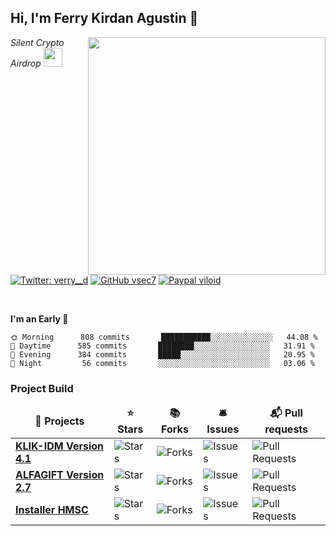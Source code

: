 <h2> Hi, I'm Ferry Kirdan Agustin 👋</h2>
<img align='right' src="https://github-readme-stats.vercel.app/api?username=ipkzone&show_icons=true&theme=radical" width="380">
<p><em>Silent Crypto Airdrop <img src="https://media.giphy.com/media/WUlplcMpOCEmTGBtBW/giphy.gif" width="30"><br>
</em></p>

[![Twitter: verry__d](https://img.shields.io/twitter/follow/ipkzone?style=flat-square)](https://twitter.com/ipkzone)
[![GitHub vsec7](https://img.shields.io/github/followers/ipkzone?label=follow%20github&style=flat-square)](https://github.com/ipkzone)
[![Paypal viloid](https://img.shields.io/badge/$-support-ff69b4.svg?style=flat)](https://paypal.me/ipkzone)

<br>


**I'm an Early 🐤** 

```text
🌞 Morning      808 commits       ███████████░░░░░░░░░░░░░░   44.08 % 
🌆 Daytime      585 commits       ████████░░░░░░░░░░░░░░░░░   31.91 % 
🌃 Evening      384 commits       █████░░░░░░░░░░░░░░░░░░░░   20.95 % 
🌙 Night         56 commits       ░░░░░░░░░░░░░░░░░░░░░░░░░   03.06 % 

```
<h3>Project Build</h3>
<table>
  <thead align="center">
    <tr border: none;>
      <td><b>🎁 Projects</b></td>
      <td><b>⭐ Stars</b></td>
      <td><b>📚 Forks</b></td>
      <td><b>🛎 Issues</b></td>
      <td><b>📬 Pull requests</b></td>
    </tr>
  </thead>
  <tbody>
    <tr>
      <td><a href="https://github.com/ipkzone/klikindomaret"><b>KLIK-IDM Version 4.1</a></td>
      <td><img alt="Stars" src="https://img.shields.io/github/stars/ipkzone/klikindomaret?style=flat-square&labelColor=343b41"/></td>
      <td><img alt="Forks" src="https://img.shields.io/github/forks/ipkzone/klikindomaret?style=flat-square&labelColor=343b41"/></td>
      <td><img alt="Issues" src="https://img.shields.io/github/issues/ipkzone/klikindomaret?style=flat-square&labelColor=343b41"/></td>
      <td><img alt="Pull Requests" src="https://img.shields.io/github/issues-pr/ipkzone/klikindomaret?style=flat-square&labelColor=343b41"/></td>
	  </tr>
	      <tr>
      <td><a href="https://github.com/ipkzone/alfagift"><b>ALFAGIFT Version 2.7</a></td>
      <td><img alt="Stars" src="https://img.shields.io/github/stars/ipkzone/alfagift?style=flat-square&labelColor=343b41"/></td>
      <td><img alt="Forks" src="https://img.shields.io/github/forks/ipkzone/alfagift?style=flat-square&labelColor=343b41"/></td>
      <td><img alt="Issues" src="https://img.shields.io/github/issues/ipkzone/alfagift?style=flat-square&labelColor=343b41"/></td>
      <td><img alt="Pull Requests" src="https://img.shields.io/github/issues-pr/ipkzone/alfagift?style=flat-square&labelColor=343b41"/></td>
	  </tr>
     <tr>
      <td><a href="https://github.com/ipkzone/installerhmsc"><b>Installer HMSC</b></a></td>
      <td><img alt="Stars" src="https://img.shields.io/github/stars/ipkzone/installerhmsc?style=flat-square&labelColor=343b41"/></td>
      <td><img alt="Forks" src="https://img.shields.io/github/forks/ipkzone/installerhmsc?style=flat-square&labelColor=343b41"/></td>
      <td><img alt="Issues" src="https://img.shields.io/github/issues/ipkzone/installerhmsc?style=flat-square&labelColor=343b41"/></td>
      <td><img alt="Pull Requests" src="https://img.shields.io/github/issues-pr/ipkzone/installerhmsc?style=flat-square&labelColor=343b41"/></td>
    </tr>
  </tbody>
</table>
